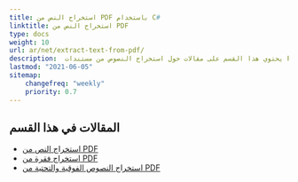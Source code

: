 ```yaml
---
title: استخراج النص من PDF باستخدام C#
linktitle: استخراج النص من PDF
type: docs
weight: 10
url: ar/net/extract-text-from-pdf/
description:  يحتوي هذا القسم على مقالات حول استخراج النصوص من مستندات PDF باستخدام Aspose.PDF في C#.
lastmod: "2021-06-05"
sitemap:
    changefreq: "weekly"
    priority: 0.7
---
```


## المقالات في هذا القسم

- [استخراج النص من PDF](/pdf/net/extract-text-from-all-pdf/)
- [استخراج فقرة من PDF](/pdf/net/extract-paragraph-from-pdf/)
- [استخراج النصوص الفوقية والتحتية من PDF](/pdf/net/extract-superscripts-subscripts-from-pdf/)
